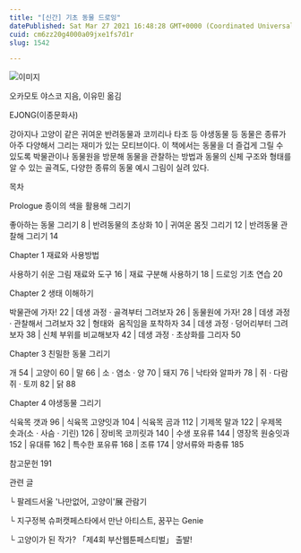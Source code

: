 ```yaml
---
title: "[신간] 기초 동물 드로잉"
datePublished: Sat Mar 27 2021 16:48:28 GMT+0000 (Coordinated Universal Time)
cuid: cm6zz20g4000a09jxe1fs7d1r
slug: 1542

---
```



![이미지](https://cdn.hashnode.com/res/hashnode/image/upload/v1739247499428/bcf45691-71f1-4421-8016-15cfe09610a6.jpeg)

오카모토 야스코 지음, 이유민 옮김

EJONG(이종문화사)

강아지나 고양이 같은 귀여운 반려동물과 코끼리나 타조 등 야생동물 등 동물은 종류가 아주 다양해서 그리는 재미가 있는 모티브이다. 이 책에서는 동물을 더 즐겁게 그릴 수 있도록 박물관이나 동물원을 방문해 동물을 관찰하는 방법과 동물의 신체 구조와 형태를 알 수 있는 골격도, 다양한 종류의 동물 예시 그림이 실려 있다.

목차

Prologue 종이의 색을 활용해 그리기

좋아하는 동물 그리기 8 | 반려동물의 초상화 10 | 귀여운 몸짓 그리기 12 | 반려동물 관찰해 그리기 14

Chapter 1 재료와 사용방법

사용하기 쉬운 그림 재료와 도구 16 | 재료 구분해 사용하기 18 | 드로잉 기초 연습 20

Chapter 2 생태 이해하기

박물관에 가자! 22 | 데생 과정 · 골격부터 그려보자 26 | 동물원에 가자! 28 | 데생 과정 · 관찰해서 그려보자 32 | 형태와  움직임을 포착하자 34 | 데생 과정 · 덩어리부터 그려보자 38 | 신체 부위를 비교해보자 42 | 데생 과정 · 초상화를 그리자 50

Chapter 3 친밀한 동물 그리기

개 54 | 고양이 60 | 말 66 | 소 · 염소 · 양 70 | 돼지 76 | 낙타와 알파카 78 | 쥐 · 다람쥐 · 토끼 82 | 닭 88

Chapter 4 야생동물 그리기

식육목 갯과 96 | 식육목 고양잇과 104 | 식육목 곰과 112 | 기제목 말과 122 | 우제목 솟과(소 · 사슴 · 기린) 126 | 장비목 코끼릿과 140 | 수생 포유류 144 | 영장목 원숭잇과 152 | 유대류 162 | 특수한 포유류 168 | 조류 174 | 양서류와 파충류 185

참고문헌 191

관련 글

└ 팔레드서울 '나만없어, 고양이'展 관람기

└ 지구정복 슈퍼캣페스타에서 만난 아티스트, 꿈꾸는 Genie

└ 고양이가 된 작가? 「제4회 부산웹툰페스티벌」 출발!